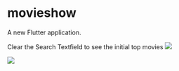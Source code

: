 # movieshow

A new Flutter application.

Clear the Search Textfield to see the initial top movies
![](https://firebasestorage.googleapis.com/v0/b/manage19000-7b3bf.appspot.com/o/movieshow%2FWhatsApp%20Image%202021-01-01%20at%2022.55.02%20(4).jpeg?alt=media&token=2038b6bc-ed8c-40f3-bfc0-a594c3bbe7bd)

![](https://firebasestorage.googleapis.com/v0/b/manage19000-7b3bf.appspot.com/o/movieshow%2FWhatsApp%20Image%202021-01-01%20at%2022.55.02%20(1).jpeg?alt=media&token=75bd930c-2a22-4acd-a886-c07ecb22bcbf)
